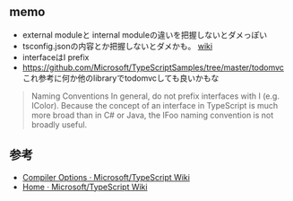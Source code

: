 ## memo

- external moduleと internal moduleの違いを把握しないとダメっぽい
- tsconfig.jsonの内容とか把握しないとダメかも。 [wiki](https://github.com/Microsoft/TypeScript/wiki/tsconfig.json)
- interfaceはI prefix
- https://github.com/Microsoft/TypeScriptSamples/tree/master/todomvc これ参考に何か他のlibraryでtodomvcしても良いかもな


> Naming Conventions
> In general, do not prefix interfaces with I (e.g. IColor). Because the concept of an interface in TypeScript is much more broad than in C# or Java, the IFoo naming convention is not broadly useful.

## 参考

- [Compiler Options · Microsoft/TypeScript Wiki](https://github.com/Microsoft/TypeScript/wiki/Compiler-Options)
- [Home · Microsoft/TypeScript Wiki](https://github.com/Microsoft/TypeScript/wiki)

